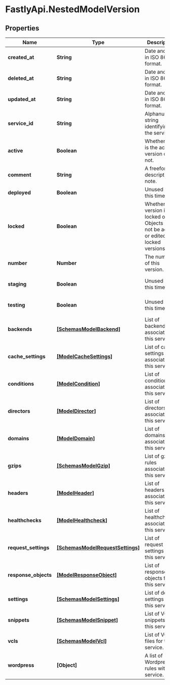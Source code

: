 # FastlyApi.NestedModelVersion

## Properties

Name | Type | Description | Notes
------------ | ------------- | ------------- | -------------
**created_at** | **String** | Date and time in ISO 8601 format. | [optional] [readonly] 
**deleted_at** | **String** | Date and time in ISO 8601 format. | [optional] [readonly] 
**updated_at** | **String** | Date and time in ISO 8601 format. | [optional] [readonly] 
**service_id** | **String** | Alphanumeric string identifying the service. | [optional] 
**active** | **Boolean** | Whether this is the active version or not. | [optional] [default to false]
**comment** | **String** | A freeform descriptive note. | [optional] [default to &#39;&#39;]
**deployed** | **Boolean** | Unused at this time. | [optional] 
**locked** | **Boolean** | Whether this version is locked or not. Objects can not be added or edited on locked versions. | [optional] [default to false]
**number** | **Number** | The number of this version. | [optional] [readonly] 
**staging** | **Boolean** | Unused at this time. | [optional] [default to false]
**testing** | **Boolean** | Unused at this time. | [optional] [default to false]
**backends** | [**[SchemasModelBackend]**](SchemasModelBackend.md) | List of backends associated to this service. | [optional] 
**cache_settings** | [**[ModelCacheSettings]**](ModelCacheSettings.md) | List of cache settings associated to this service. | [optional] 
**conditions** | [**[ModelCondition]**](ModelCondition.md) | List of conditions associated to this service. | [optional] 
**directors** | [**[ModelDirector]**](ModelDirector.md) | List of directors associated to this service. | [optional] 
**domains** | [**[ModelDomain]**](ModelDomain.md) | List of domains associated to this service. | [optional] 
**gzips** | [**[SchemasModelGzip]**](SchemasModelGzip.md) | List of gzip rules associated to this service. | [optional] 
**headers** | [**[ModelHeader]**](ModelHeader.md) | List of headers associated to this service. | [optional] 
**healthchecks** | [**[ModelHealthcheck]**](ModelHealthcheck.md) | List of healthchecks associated to this service. | [optional] 
**request_settings** | [**[SchemasModelRequestSettings]**](SchemasModelRequestSettings.md) | List of request settings for this service. | [optional] 
**response_objects** | [**[ModelResponseObject]**](ModelResponseObject.md) | List of response objects for this service. | [optional] 
**settings** | [**[SchemasModelSettings]**](SchemasModelSettings.md) | List of default settings for this service. | [optional] 
**snippets** | [**[SchemasModelSnippet]**](SchemasModelSnippet.md) | List of VCL snippets for this service. | [optional] 
**vcls** | [**[SchemasModelVcl]**](SchemasModelVcl.md) | List of VCL files for this service. | [optional] 
**wordpress** | **[Object]** | A list of Wordpress rules with this service. | [optional] 


